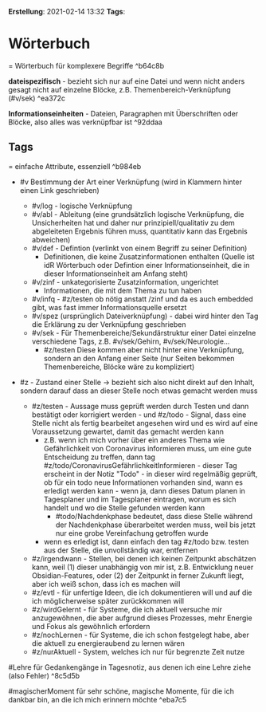 **Erstellung**: 2021-02-14  13:32
**Tags**:

# Wörterbuch
= Wörterbuch für komplexere Begriffe ^b64c8b

**dateispezifisch** - bezieht sich nur auf eine Datei und wenn nicht anders gesagt nicht auf einzelne Blöcke, z.B. Themenbereich-Verknüpfung (\#v/sek)  ^ea372c

**Informationseinheiten** - Dateien, Paragraphen mit Überschriften oder Blöcke, also alles was verknüpfbar ist ^92ddaa

## Tags
= einfache Attribute, essenziell ^b984eb

- \#v Bestimmung der Art einer Verknüpfung (wird in Klammern hinter einen Link geschrieben)
	-   \#v/log - logische Verknüpfung
	-   \#v/abl - Ableitung (eine grundsätzlich logische Verknüpfung, die Unsicherheiten hat und daher nur prinzipiell/qualitativ zu dem abgeleiteten Ergebnis führen muss, quantitativ kann das Ergebnis abweichen)
	-   \#v/def - Defintion (verlinkt von einem Begriff zu seiner Definition)
		-   Definitionen, die keine Zusatzinformationen enthalten (Quelle ist idR Wörterbuch oder Defintion einer Informationseinheit, die in dieser Informationseinheit am Anfang steht) 
	-   \#v/zinf - unkategorisierte Zusatzinformation, ungerichtet
		-   Informationen, die mit dem Thema zu tun haben
	-   \#v/infq - #z/testen ob nötig anstatt /zinf und da es auch embedded gibt, was fast immer Informationsquelle ersetzt 
	-   \#v/spez (ursprünglich Dateiverknüpfung) - dabei wird hinter den Tag die Erklärung zu der Verknüpfung geschrieben
	-   \#v/sek - Für Themenbereiche/Sekundärstruktur einer Datei einzelne verschiedene Tags, z.B. \#v/sek/Gehirn, \#v/sek/Neurologie… 
		-   #z/testen Diese kommen aber nicht hinter eine Verknüpfung, sondern an den Anfang einer Seite (nur Seiten bekommen Themenbereiche, Blöcke wäre zu kompliziert)

-   \#z - Zustand einer Stelle -> bezieht sich also nicht direkt auf den Inhalt, sondern darauf dass an dieser Stelle noch etwas gemacht werden muss
	-   \#z/testen - Aussage muss geprüft werden durch Testen und dann bestätigt oder korrigiert werden - und \#z/todo - Signal, dass eine Stelle nicht als fertig bearbeitet angesehen wird und es wird auf eine Voraussetzung gewartet, damit das gemacht werden kann
		-   z.B. wenn ich mich vorher über ein anderes Thema wie Gefährlichkeit von Coronavirus informieren muss, um eine gute Entscheidung zu treffen, dann tag \#z/todo/CoronavirusGefährlichkeitInformieren - dieser Tag erscheint in der Notiz "Todo" - in dieser wird regelmäßig geprüft, ob für ein todo neue Informationen vorhanden sind, wann es erledigt werden kann - wenn ja, dann dieses Datum planen in Tagesplaner und im Tagesplaner eintragen, worum es sich handelt und wo die Stelle gefunden werden kann
			-   \#todo/Nachdenkphase bedeutet, dass diese Stelle während der Nachdenkphase überarbeitet werden muss, weil bis jetzt nur eine grobe Vereinfachung getroffen wurde
		-   wenn es erledigt ist, dann einfach den tag \#z/todo bzw. testen aus der Stelle, die unvollständig war, entfernen
	-   \#z/irgendwann - Stellen, bei denen ich keinen Zeitpunkt abschätzen kann, weil (1) dieser unabhängig von mir ist, z.B. Entwicklung neuer Obsidian-Features, oder (2) der Zeitpunkt in ferner Zukunft liegt, aber ich weiß schon, dass ich es machen will
	- \#z/evtl - für unfertige Ideen, die ich dokumentieren will und auf die ich möglicherweise später zurückkommen will
	- \#z/wirdGelernt - für Systeme, die ich aktuell versuche mir anzugewöhnen, die aber aufgrund dieses Prozesses, mehr Energie und Fokus als gewöhnlich erfordern
	- \#z/nochLernen - für Systeme, die ich schon festgelegt habe, aber die aktuell zu energieraubend zu lernen wären
	- \#z/nurAktuell - System, welches ich nur für begrenzte Zeit nutze

\#Lehre für Gedankengänge in Tagesnotiz, aus denen ich eine Lehre ziehe (also Fehler) ^8c5d5b

\#magischerMoment für sehr schöne, magische Momente, für die ich dankbar bin, an die ich mich erinnern möchte ^eba7c5